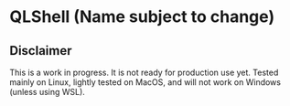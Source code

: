 # QLShell (Name subject to change)

## Disclaimer
This is a work in progress. It is not ready for production use yet.
Tested mainly on Linux, lightly tested on MacOS, and will not work on Windows (unless using WSL).